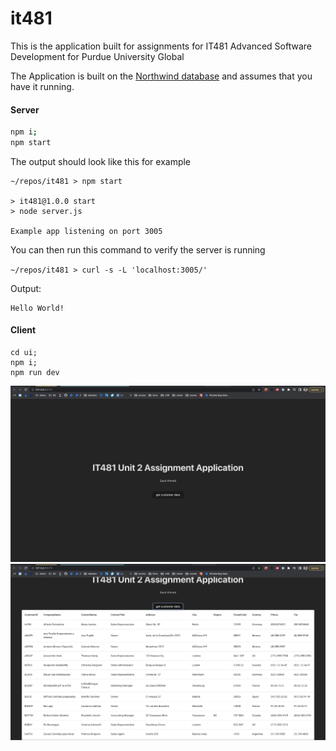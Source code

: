 # it481
This is the application built for assignments for IT481 Advanced Software Development for Purdue University Global

The Application is built on the [Northwind database](https://github.com/Microsoft/sql-server-samples/tree/master/samples/databases/northwind-pubs) and assumes that you have it running.

#### Server
```bash
npm i;
npm start
```

The output should look like this for example

```shell
~/repos/it481 > npm start

> it481@1.0.0 start
> node server.js

Example app listening on port 3005
```

You can then run this command to verify the server is running

`~/repos/it481 > curl -s -L 'localhost:3005/'`

Output:
```
Hello World!
```

#### Client 
```
cd ui;
npm i;
npm run dev
```

<img src="./screenshots/blankui.png" width="1080px">
<img src="./screenshots/customerdata.png" width="1080px">

